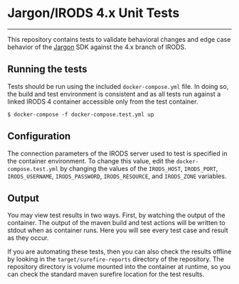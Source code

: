 # Jargon/IRODS 4.x Unit Tests
-------

This repository contains tests to validate behavioral changes and edge case behavior of the [Jargon](https://github.com/DICE-UNC/jargon) SDK against the 4.x branch of IRODS. 

## Running the tests

Tests should be run using the included `docker-compose.yml` file. In doing so, the build and test environment is consistent and as all tests run against a linked IRODS 4 container accessible only from the test container. 

```
$ docker-compose -f docker-compose.test.yml up
``` 

## Configuration

The connection parameters of the IRODS server used to test is specified in the container environment. To change this value, edit the `docker-compose.test.yml` by changing the values of the `IRODS_HOST`, `IRODS_PORT`, `IRODS_USERNAME`, `IRODS_PASSWORD`, `IRODS_RESOURCE`, and `IRODS_ZONE` variables.

## Output

You may view test results in two ways. First, by watching the output of the container. The output of the maven build and test actions will be written to stdout when as container runs. Here you will see every test case and result as they occur.

If you are automating these tests, then you can also check the results offline by looking in the `target/surefire-reports` directory of the repository. The repository directory is volume mounted into the container at runtime, so you can check the standard maven surefire location for the test results.


